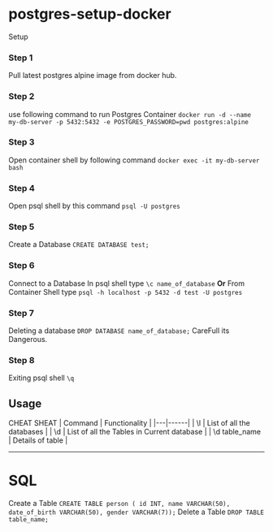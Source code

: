 # postgres-setup-docker

Setup

### Step 1
Pull latest postgres alpine image from docker hub.

### Step 2
use following command to run Postgres Container
`docker run -d --name my-db-server -p 5432:5432 -e POSTGRES_PASSWORD=pwd postgres:alpine`

### Step 3
Open container shell by following command
`docker exec -it my-db-server bash`

### Step 4
Open psql shell by this command
`psql -U postgres`

### Step 5
Create a Database
`CREATE DATABASE test;`

### Step 6
Connect to a Database
 In psql shell type
    `\c name_of_database`
**Or**
 From Container Shell type
    `psql -h localhost -p 5432 -d test -U postgres`

### Step 7
Deleting a database
`DROP DATABASE name_of_database;`
CareFull its Dangerous.

### Step 8
Exiting psql shell
`\q`


## Usage 

CHEAT SHEAT
| Command | Functionality |
|---|------|
| \l | List of all the databases |
| \d | List of all the Tables in Current database |
| \d table_name | Details of table |

---
# SQL 
Create a Table 
`CREATE TABLE person ( id INT,
                       name VARCHAR(50),
                       date_of_birth VARCHAR(50),
                       gender VARCHAR(7));` 
Delete a Table
`DROP TABLE table_name;`
